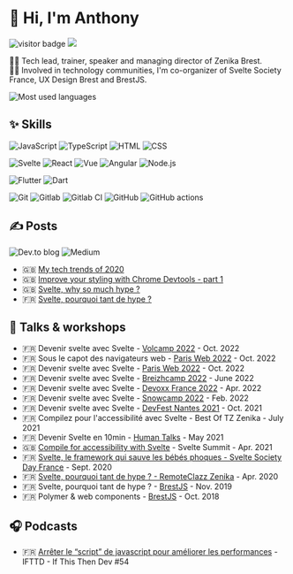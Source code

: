 # 👋 Hi, I'm Anthony

<p>
  <img src="https://visitor-badge.glitch.me/badge?page_id=anthonylegoas.anthonylegoas" alt="visitor badge"/>
  <a href="https://twitter.com/intent/follow?screen_name=anthony_legoas&tw_p=followbutton"><img src="https://img.shields.io/twitter/follow/anthony_legoas?label=%40anthony_legoas&style=social"></a>
</p>

👨‍💻 Tech lead, trainer, speaker and managing director of Zenika Brest.
<br>
🙋‍♂️ Involved in technology communities, I'm co-organizer of Svelte Society France, UX Design Brest and BrestJS.

![Most used languages](https://github-readme-stats.vercel.app/api/top-langs/?username=anthonylegoas&layout=compact)

## ✨ Skills

![JavaScript](https://img.shields.io/badge/-JavaScript-05122A?style=flat&logo=javascript)
![TypeScript](https://img.shields.io/badge/-TypeScript-05122A?style=flat&logo=typescript)
![HTML](https://img.shields.io/badge/-HTML5-05122A?style=flat&logo=HTML5)
![CSS](https://img.shields.io/badge/-CSS3-05122A?style=flat&logo=CSS3)


![Svelte](https://img.shields.io/badge/-Svelte-05122A?style=flat&logo=svelte)
![React](https://img.shields.io/badge/-React-05122A?style=flat&logo=react)
![Vue](https://img.shields.io/badge/-Vue-05122A?style=flat&logo=vue.js)
![Angular](https://img.shields.io/badge/-Angular-05122A?style=flat&logo=angular&logoColor=dc0031)
![Node.js](https://img.shields.io/badge/-Node.js-05122A?style=flat&logo=node.js)


![Flutter](https://img.shields.io/badge/-Flutter-05122A?style=flat&logo=flutter)
![Dart](https://img.shields.io/badge/-Dart-05122A?style=flat&logo=dart)

![Git](https://img.shields.io/badge/-Git-05122A?style=flat&logo=git)
![Gitlab](https://img.shields.io/badge/-Gitlab-05122A?style=flat&logo=gitlab)
![Gitlab CI](https://img.shields.io/badge/-GitlabCI-05122A?style=flat&logo=gitlab)
![GitHub](https://img.shields.io/badge/-GitHub-05122A?style=flat&logo=github)
![GitHub actions](https://img.shields.io/badge/-GitHubActions-05122A?style=flat&logo=github-actions)

## ✍️ Posts

![Dev.to blog](https://img.shields.io/badge/dev.to-0A0A0A?style=for-the-badge&logo=dev.to&logoColor=white)
![Medium](https://img.shields.io/badge/Medium-12100E?style=for-the-badge&logo=medium&logoColor=white)

- 🇬🇧 [My tech trends of 2020](https://dev.to/anthony_legoas/my-tech-trends-of-2020-cjn) 
- 🇬🇧 [Improve your styling with Chrome Devtools - part 1](https://dev.to/zenika/improve-your-styling-with-chrome-devtools-part-1-4ogm)
- 🇬🇧 [Svelte, why so much hype ?](https://dev.to/zenika/svelte-why-so-much-hype-2k61)
- 🇫🇷 [Svelte, pourquoi tant de hype ?](https://medium.com/@anthony.legoas/svelte-pourquoi-tant-de-hype-3ead1a8fab5f)

## 📢 Talks & workshops

- 🇫🇷 Devenir svelte avec Svelte - [Volcamp 2022](https://www.volcamp.io/) - Oct. 2022
- 🇫🇷 Sous le capot des navigateurs web - [Paris Web 2022](https://www.paris-web.fr/2022/conferences/sous-le-capot-des-navigateurs-web.php/) - Oct. 2022
- 🇫🇷 Devenir svelte avec Svelte - [Paris Web 2022](https://www.paris-web.fr/2022/ateliers/ateliers-doubles/devenir-svelte-avec-svelte.php/) - Oct. 2022
- 🇫🇷 Devenir svelte avec Svelte - [Breizhcamp 2022](https://www.breizhcamp.org/) - June 2022
- 🇫🇷 Devenir svelte avec Svelte - [Devoxx France 2022](https://cfp.devoxx.fr/2022/talk/QWC-2883/_Devenir_svelte_avec_Svelte) - Apr. 2022
- 🇫🇷 Devenir svelte avec Svelte - [Snowcamp 2022](https://snowcamp2022.sched.com/) - Feb. 2022
- 🇫🇷 Devenir svelte avec Svelte - [DevFest Nantes 2021](https://devfest2021.gdgnantes.com/) - Oct. 2021
- 🇫🇷 Compilez pour l'accessibilité avec Svelte - Best Of TZ Zenika - July 2021
- 🇫🇷 Devenir Svelte en 10min - [Human Talks](https://humantalks.com/) - May 2021
- 🇬🇧 [Compile for accessibility with Svelte](https://youtu.be/fnr9XWvjJHw?t=14863) - Svelte Summit - Apr. 2021
- 🇫🇷 [Svelte, le framework qui sauve les bébés phoques - Svelte Society Day France](https://www.youtube.com/watch?v=p9KZILKv5E4) - Sept. 2020
- 🇫🇷 [Svelte, pourquoi tant de hype ? - RemoteClazz Zenika](https://www.youtube.com/watch?v=b4U2vxdADg4) - Apr. 2020
- 🇫🇷 Svelte, pourquoi tant de hype ? - [BrestJS](https://www.meetup.com/fr-FR/BrestJS/) - Nov. 2019
- 🇫🇷 Polymer & web components - [BrestJS](https://www.meetup.com/fr-FR/BrestJS/) - Oct. 2018

## 🎧 Podcasts

- 🇫🇷 [Arrêter le “script” de javascript pour améliorer les performances](https://ifttd.io/54-arreter-le-script-de-javascript-pour-ameliorer-les-performances-anthony-le-goas-et-bruno-sabot/) - IFTTD - If This Then Dev #54